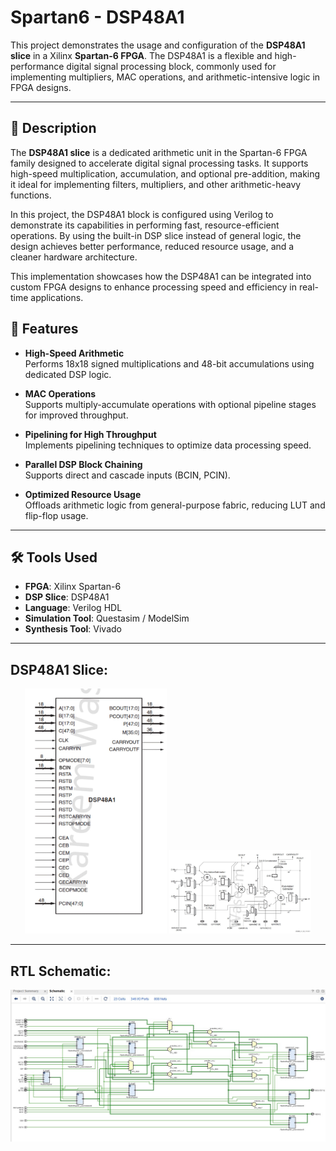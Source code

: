 # Spartan6 - DSP48A1

This project demonstrates the usage and configuration of the **DSP48A1 slice** in a Xilinx **Spartan-6 FPGA**. The DSP48A1 is a flexible and high-performance digital signal processing block, commonly used for implementing multipliers, MAC operations, and arithmetic-intensive logic in FPGA designs.

---

## 📌 Description

The **DSP48A1 slice** is a dedicated arithmetic unit in the Spartan-6 FPGA family designed to accelerate digital signal processing tasks. It supports high-speed multiplication, accumulation, and optional pre-addition, making it ideal for implementing filters, multipliers, and other arithmetic-heavy functions.

In this project, the DSP48A1 block is configured using Verilog to demonstrate its capabilities in performing fast, resource-efficient operations. By using the built-in DSP slice instead of general logic, the design achieves better performance, reduced resource usage, and a cleaner hardware architecture.

This implementation showcases how the DSP48A1 can be integrated into custom FPGA designs to enhance processing speed and efficiency in real-time applications.


## 🚀 Features

- **High-Speed Arithmetic**  
  Performs 18x18 signed multiplications and 48-bit accumulations using dedicated DSP logic.

- **MAC Operations**  
  Supports multiply-accumulate operations with optional pipeline stages for improved throughput.

- **Pipelining for High Throughput**  
  Implements pipelining techniques to optimize data processing speed.

- **Parallel DSP Block Chaining**  
  Supports direct and cascade inputs (BCIN, PCIN).

- **Optimized Resource Usage**  
  Offloads arithmetic logic from general-purpose fabric, reducing LUT and flip-flop usage.

---

## 🛠 Tools Used

- **FPGA**: Xilinx Spartan-6
- **DSP Slice**: DSP48A1
- **Language**: Verilog HDL
- **Simulation Tool**: Questasim / ModelSim
- **Synthesis Tool**: Vivado
  
---

## DSP48A1 Slice:

<p align="center">
  <img src="/DSP48A1%20Slice.jpg" width="45%" alt="DSP48A1 Slice"/>
  <img src="/DSP48A1%20Design.jpg" width="45%" alt="DSP48A1 Design"/>
</p>

---

## RTL Schematic:

![RTL Schematic](/RTL%20Schematic.jpg)

